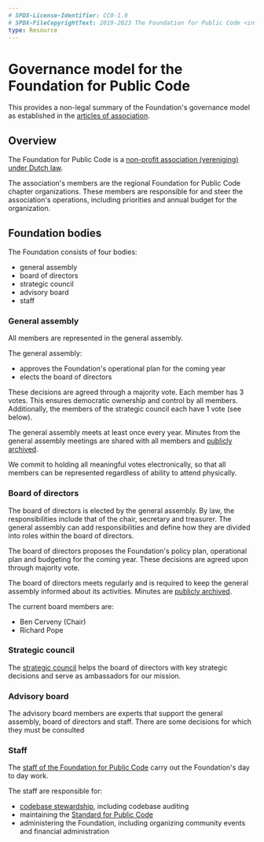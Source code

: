 ```yaml
---
# SPDX-License-Identifier: CC0-1.0
# SPDX-FileCopyrightText: 2019-2023 The Foundation for Public Code <info@publiccode.net>
type: Resource
---
```


# Governance model for the Foundation for Public Code

This provides a non-legal summary of the Foundation's governance model as established in the [articles of association](articles-of-association.md).

## Overview

The Foundation for Public Code is a [non-profit association (vereniging) under Dutch law](https://business.gov.nl/starting-your-business/choosing-a-business-structure/association/).

The association's members are the regional Foundation for Public Code chapter organizations.
These members are responsible for and steer the association's operations, including priorities and annual budget for the organization.

## Foundation bodies

The Foundation consists of four bodies:

* general assembly
* board of directors
* strategic council
* advisory board
* staff

### General assembly

All members are represented in the general assembly.

The general assembly:

* approves the Foundation's operational plan for the coming year
* elects the board of directors

These decisions are agreed through a majority vote.
Each member has 3 votes.
This ensures democratic ownership and control by all members.
Additionally, the members of the strategic council each have 1 vote (see below).

The general assembly meets at least once every year.
Minutes from the general assembly meetings are shared with all members and [publicly archived](general-assemblies/index.md).

We commit to holding all meaningful votes electronically, so that all members can be represented regardless of ability to attend physically.

### Board of directors

The board of directors is elected by the general assembly.
By law, the responsibilities include that of the chair, secretary and treasurer.
The general assembly can add responsibilities and define how they are divided into roles within the board of directors.

The board of directors proposes the Foundation's policy plan, operational plan and budgeting for the coming year.
These decisions are agreed upon through majority vote.

The board of directors meets regularly and is required to keep the general assembly informed about its activities.
Minutes are [publicly archived](board-of-directors-meetings/index.md).

The current board members are:

* Ben Cerveny (Chair)
* Richard Pope

### Strategic council

The [strategic council](strategic-council.md) helps the board of directors with key strategic decisions and serve as ambassadors for our mission.

### Advisory board

The advisory board members are experts that support the general assembly, board of directors and staff.
There are some decisions for which they must be consulted

### Staff

The [staff of the Foundation for Public Code](staff.md) carry out the Foundation's day to day work.

The staff are responsible for:

* [codebase stewardship](https://about.publiccode.net/activities/codebase-stewardship/), including codebase auditing
* maintaining the [Standard for Public Code](https://standard.publiccode.net)
* administering the Foundation, including organizing community events and financial administration
